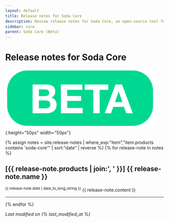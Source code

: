 ```yaml
---
layout: default
title: Release notes for Soda Core
description: Review release notes for Soda Core, an open-source tool for testing and monitoring data quality.
sidebar: core
parent: Soda Core (Beta)
---
```


# Release notes for Soda Core 


![beta](/assets/images/beta.png){:height="50px" width="50px"}

{% assign notes = site.release-notes | where_exp:"item","item.products contains 'soda-core'" | sort:"date" | reverse %}
{% for release-note in notes %}
  <h2>[{{ release-note.products | join:', ' }}] {{ release-note.name }}</h2>
  <sup>{{ release-note.date | date_to_long_string }}</sup>
  {{ release-note.content }}
  <hr/>
{% endfor %}

*Last modified on {% last_modified_at %}*